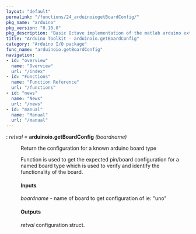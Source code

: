 ```yaml
---
layout: "default"
permalink: "/functions/24_arduinoiogetBoardConfig/"
pkg_name: "arduino"
pkg_version: "0.10.0"
pkg_description: "Basic Octave implementation of the matlab arduino extension,  allowing communication to a programmed arduino board to control its  hardware."
title: "Arduino Toolkit - arduinoio.getBoardConfig"
category: "Arduino I/O package"
func_name: "arduinoio.getBoardConfig"
navigation:
- id: "overview"
  name: "Overview"
  url: "/index"
- id: "Functions"
  name: "Function Reference"
  url: "/functions"
- id: "news"
  name: "News"
  url: "/news"
- id: "manual"
  name: "Manual"
  url: "/manual"
---
```

<dl class="def">
<dt id="index-arduinoio_002egetBoardConfig"><span class="category">: </span><span><em><var>retval</var> =</em> <strong>arduinoio.getBoardConfig</strong> <em>(<var>boardname</var>)</em><a href='#index-arduinoio_002egetBoardConfig' class='copiable-anchor'></a></span></dt>
<dd><p>Return the configuration for a known arduino board type
</p>
<p>Function is used to get the expected pin/board configuration for a named board type
 which is used to verify and identify the functionality of the board.
</p>
<span id="Inputs"></span><h4 class="subsubheading">Inputs</h4>
<p><var>boardname</var> - name of board to get configuration of ie: &quot;uno&quot;
</p>
<span id="Outputs"></span><h4 class="subsubheading">Outputs</h4>
<p><var>retval</var> configuration struct.
 </p></dd></dl>